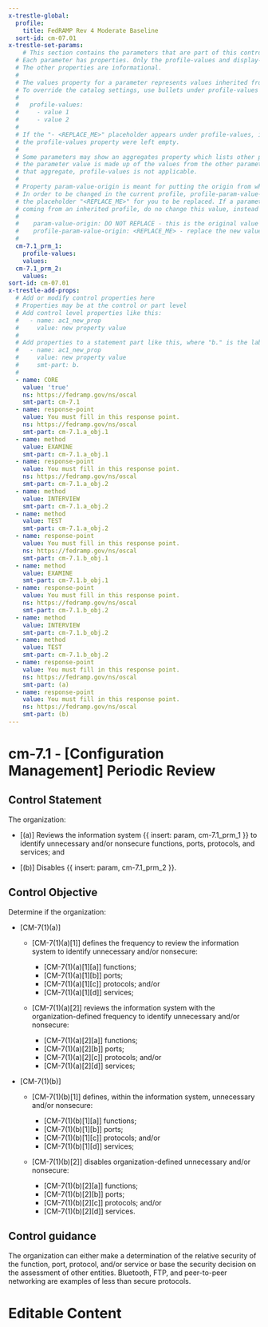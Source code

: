 ```yaml
---
x-trestle-global:
  profile:
    title: FedRAMP Rev 4 Moderate Baseline
  sort-id: cm-07.01
x-trestle-set-params:
    # This section contains the parameters that are part of this control.
  # Each parameter has properties. Only the profile-values and display-name properties are editable.
  # The other properties are informational.
  #
  # The values property for a parameter represents values inherited from the OSCAL catalog.
  # To override the catalog settings, use bullets under profile-values as shown below:
  #
  #   profile-values:
  #     - value 1
  #     - value 2
  #
  # If the "- <REPLACE_ME>" placeholder appears under profile-values, it is the same as if
  # the profile-values property were left empty.
  #
  # Some parameters may show an aggregates property which lists other parameters. This means
  # the parameter value is made up of the values from the other parameters. For parameters
  # that aggregate, profile-values is not applicable.
  #
  # Property param-value-origin is meant for putting the origin from where that parameter comes from.
  # In order to be changed in the current profile, profile-param-value-origin property will be displayed with
  # the placeholder "<REPLACE_ME>" for you to be replaced. If a parameter already has a param-value-origin
  # coming from an inherited profile, do no change this value, instead use profile-param-value-origin as follows:
  #
  #    param-value-origin: DO NOT REPLACE - this is the original value
  #    profile-param-value-origin: <REPLACE_ME> - replace the new value required HERE
  #
  cm-7.1_prm_1:
    profile-values:
    values:
  cm-7.1_prm_2:
    values:
sort-id: cm-07.01
x-trestle-add-props:
  # Add or modify control properties here
  # Properties may be at the control or part level
  # Add control level properties like this:
  #   - name: ac1_new_prop
  #     value: new property value
  #
  # Add properties to a statement part like this, where "b." is the label of the target statement part
  #   - name: ac1_new_prop
  #     value: new property value
  #     smt-part: b.
  #
  - name: CORE
    value: 'true'
    ns: https://fedramp.gov/ns/oscal
    smt-part: cm-7.1
  - name: response-point
    value: You must fill in this response point.
    ns: https://fedramp.gov/ns/oscal
    smt-part: cm-7.1.a_obj.1
  - name: method
    value: EXAMINE
    smt-part: cm-7.1.a_obj.1
  - name: response-point
    value: You must fill in this response point.
    ns: https://fedramp.gov/ns/oscal
    smt-part: cm-7.1.a_obj.2
  - name: method
    value: INTERVIEW
    smt-part: cm-7.1.a_obj.2
  - name: method
    value: TEST
    smt-part: cm-7.1.a_obj.2
  - name: response-point
    value: You must fill in this response point.
    ns: https://fedramp.gov/ns/oscal
    smt-part: cm-7.1.b_obj.1
  - name: method
    value: EXAMINE
    smt-part: cm-7.1.b_obj.1
  - name: response-point
    value: You must fill in this response point.
    ns: https://fedramp.gov/ns/oscal
    smt-part: cm-7.1.b_obj.2
  - name: method
    value: INTERVIEW
    smt-part: cm-7.1.b_obj.2
  - name: method
    value: TEST
    smt-part: cm-7.1.b_obj.2
  - name: response-point
    value: You must fill in this response point.
    ns: https://fedramp.gov/ns/oscal
    smt-part: (a)
  - name: response-point
    value: You must fill in this response point.
    ns: https://fedramp.gov/ns/oscal
    smt-part: (b)
---
```


# cm-7.1 - \[Configuration Management\] Periodic Review

## Control Statement

The organization:

- \[(a)\] Reviews the information system {{ insert: param, cm-7.1_prm_1 }} to identify unnecessary and/or nonsecure functions, ports, protocols, and services; and

- \[(b)\] Disables {{ insert: param, cm-7.1_prm_2 }}.

## Control Objective

Determine if the organization:

- \[CM-7(1)(a)\]

  - \[CM-7(1)(a)[1]\] defines the frequency to review the information system to identify unnecessary and/or nonsecure:

    - \[CM-7(1)(a)[1][a]\] functions;
    - \[CM-7(1)(a)[1][b]\] ports;
    - \[CM-7(1)(a)[1][c]\] protocols; and/or
    - \[CM-7(1)(a)[1][d]\] services;

  - \[CM-7(1)(a)[2]\] reviews the information system with the organization-defined frequency to identify unnecessary and/or nonsecure:

    - \[CM-7(1)(a)[2][a]\] functions;
    - \[CM-7(1)(a)[2][b]\] ports;
    - \[CM-7(1)(a)[2][c]\] protocols; and/or
    - \[CM-7(1)(a)[2][d]\] services;

- \[CM-7(1)(b)\]

  - \[CM-7(1)(b)[1]\] defines, within the information system, unnecessary and/or nonsecure:

    - \[CM-7(1)(b)[1][a]\] functions;
    - \[CM-7(1)(b)[1][b]\] ports;
    - \[CM-7(1)(b)[1][c]\] protocols; and/or
    - \[CM-7(1)(b)[1][d]\] services;

  - \[CM-7(1)(b)[2]\] disables organization-defined unnecessary and/or nonsecure:

    - \[CM-7(1)(b)[2][a]\] functions;
    - \[CM-7(1)(b)[2][b]\] ports;
    - \[CM-7(1)(b)[2][c]\] protocols; and/or
    - \[CM-7(1)(b)[2][d]\] services.

## Control guidance

The organization can either make a determination of the relative security of the function, port, protocol, and/or service or base the security decision on the assessment of other entities. Bluetooth, FTP, and peer-to-peer networking are examples of less than secure protocols.

# Editable Content

<!-- Make additions and edits below -->
<!-- The above represents the contents of the control as received by the profile, prior to additions. -->
<!-- If the profile makes additions to the control, they will appear below. -->
<!-- The above markdown may not be edited but you may edit the content below, and/or introduce new additions to be made by the profile. -->
<!-- If there is a yaml header at the top, parameter values may be edited. Use --set-parameters to incorporate the changes during assembly. -->
<!-- The content here will then replace what is in the profile for this control, after running profile-assemble. -->
<!-- The added parts in the profile for this control are below.  You may edit them and/or add new ones. -->
<!-- Each addition must have a heading either of the form ## Control my_addition_name -->
<!-- or ## Part a. (where the a. refers to one of the control statement labels.) -->
<!-- "## Control" parts are new parts added after the statement part. -->
<!-- "## Part" parts are new parts added into the top-level statement part with that label. -->
<!-- Subparts may be added with nested hash levels of the form ### My Subpart Name -->
<!-- underneath the parent ## Control or ## Part being added -->
<!-- See https://oscal-compass.github.io/compliance-trestle/tutorials/ssp_profile_catalog_authoring/ssp_profile_catalog_authoring for guidance. -->
